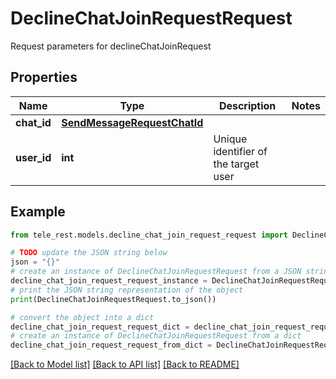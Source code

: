 # DeclineChatJoinRequestRequest

Request parameters for declineChatJoinRequest

## Properties

Name | Type | Description | Notes
------------ | ------------- | ------------- | -------------
**chat_id** | [**SendMessageRequestChatId**](SendMessageRequestChatId.md) |  | 
**user_id** | **int** | Unique identifier of the target user | 

## Example

```python
from tele_rest.models.decline_chat_join_request_request import DeclineChatJoinRequestRequest

# TODO update the JSON string below
json = "{}"
# create an instance of DeclineChatJoinRequestRequest from a JSON string
decline_chat_join_request_request_instance = DeclineChatJoinRequestRequest.from_json(json)
# print the JSON string representation of the object
print(DeclineChatJoinRequestRequest.to_json())

# convert the object into a dict
decline_chat_join_request_request_dict = decline_chat_join_request_request_instance.to_dict()
# create an instance of DeclineChatJoinRequestRequest from a dict
decline_chat_join_request_request_from_dict = DeclineChatJoinRequestRequest.from_dict(decline_chat_join_request_request_dict)
```
[[Back to Model list]](../README.md#documentation-for-models) [[Back to API list]](../README.md#documentation-for-api-endpoints) [[Back to README]](../README.md)


